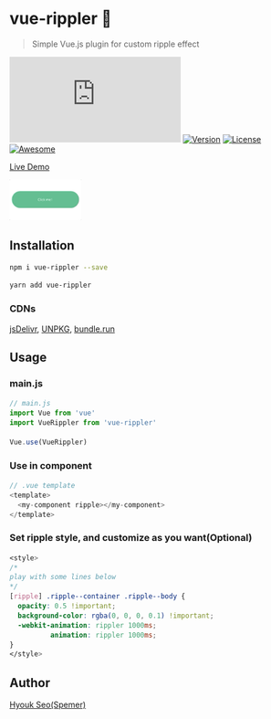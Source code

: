 # vue-rippler 🎉

> Simple Vue.js plugin for custom ripple effect

[![Gzipsize](https://img.badgesize.io/spemer/vue-rippler/master/src/vue-rippler.js?compression=gzip)](https://www.npmjs.com/package/vue-rippler)
[![Version](https://img.shields.io/npm/v/vue-rippler.svg)](https://www.npmjs.com/package/vue-rippler)
[![License](https://img.shields.io/npm/l/vue-rippler.svg)](https://github.com/spemer/vue-rippler)
[![Awesome](https://cdn.rawgit.com/sindresorhus/awesome/d7305f38d29fed78fa85652e3a63e154dd8e8829/media/badge.svg)](https://github.com/vuejs/awesome-vue#miscellaneous)

[Live Demo](https://spemer.github.io/vue-rippler/)

<!-- ![vue-rippler.gif](https://github.com/spemer/vue-rippler/blob/master/docs/src/assets/vue-rippler.gif) -->
<img src="https://github.com/spemer/vue-rippler/blob/master/docs/src/assets/vue-rippler.gif" height="25%" width="25%">

## Installation

``` bash
npm i vue-rippler --save
```

``` bash
yarn add vue-rippler
```

### CDNs

[jsDelivr](https://cdn.jsdelivr.net/npm/vue-rippler/),
[UNPKG](https://unpkg.com/vue-rippler/),
[bundle.run](https://bundle.run/vue-rippler)

## Usage

### main.js

``` javascript
// main.js
import Vue from 'vue'
import VueRippler from 'vue-rippler'

Vue.use(VueRippler)
```

### Use in component

``` javascript
// .vue template
<template>
  <my-component ripple></my-component>
</template>
```

### Set ripple style, and customize as you want(Optional)

``` css
<style>
/*
play with some lines below
*/
[ripple] .ripple--container .ripple--body {
  opacity: 0.5 !important;
  background-color: rgba(0, 0, 0, 0.1) !important;
  -webkit-animation: rippler 1000ms;
          animation: rippler 1000ms;
}
</style>
```

## Author

[Hyouk Seo(Spemer)](https://github.com/spemer)
